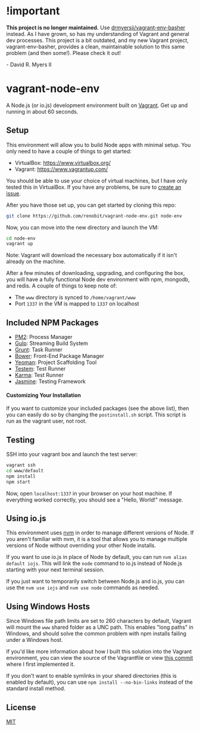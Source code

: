 # !important

**This project is no longer maintained.** Use [drmyersii/vagrant-env-basher](https://github.com/vagrant-env-basher) instead. As I have grown, so has my understanding of Vagrant and general dev processes. This project is a bit outdated, and my new Vagrant project, vagrant-env-basher, provides a clean, maintainable solution to this same problem (and then some!). Please check it out!

\- David R. Myers II

# vagrant-node-env

A Node.js (or io.js) development environment built on [Vagrant](https://www.vagrantup.com/). Get up and running in about 60 seconds.

## Setup

This environment will allow you to build Node apps with minimal setup. You only need to have a couple of things to get started:

- VirtualBox: https://www.virtualbox.org/
- Vagrant:    https://www.vagrantup.com/

You should be able to use your choice of virtual machines, but I have only tested this in VirtualBox. If you have any problems, be sure to [create an issue](https://github.com/renobit/vagrant-node-env/issues).

After you have those set up, you can get started by cloning this repo:

```bash
git clone https://github.com/renobit/vagrant-node-env.git node-env
```

Now, you can move into the new directory and launch the VM:

```bash
cd node-env
vagrant up
```

Note: Vagrant will download the necessary box automatically if it isn't already on the machine.

After a few minutes of downloading, upgrading, and configuring the box, you will have a fully functional Node dev environment with npm, mongodb, and redis. A couple of things to keep note of:

- The ```www``` directory is synced to ```/home/vagrant/www```
- Port ```1337``` in the VM is mapped to ```1337``` on localhost

## Included NPM Packages

- [PM2](https://github.com/Unitech/pm2): Process Manager
- [Gulp](http://gulpjs.com/): Streaming Build System
- [Grunt](http://gruntjs.com/): Task Runner
- [Bower](http://bower.io/): Front-End Package Manager
- [Yeoman](http://yeoman.io/): Project Scaffolding Tool
- [Testem](https://github.com/airportyh/testem): Test Runner
- [Karma](http://karma-runner.github.io/0.12/index.html): Test Runner
- [Jasmine](https://github.com/jasmine/jasmine): Testing Framework

#### Customizing Your Installation

If you want to customize your included packages (see the above list), then you can easily do so by changing the ```postinstall.sh``` script. This script is run as the vagrant user, not root.

## Testing

SSH into your vagrant box and launch the test server:

```bash
vagrant ssh
cd www/default
npm install
npm start
```

Now, open ```localhost:1337``` in your browser on your host machine. If everything worked correctly, you should see a "Hello, World!" message.

## Using io.js

This environment uses [nvm](https://github.com/creationix/nvm) in order to manage different versions of Node. If you aren't familiar with nvm, it is a tool that allows you to manage multiple versions of Node without overriding your other Node installs.

If you want to use io.js in place of Node by default, you can run ```nvm alias default iojs```. This will link the ```node``` command to io.js instead of Node.js starting with your next terminal session.

If you just want to temporarily switch between Node.js and io.js, you can use the ```nvm use iojs``` and ```nvm use node``` commands as needed.

## Using Windows Hosts

Since Windows file path limits are set to 260 characters by default, Vagrant will mount the ```www``` shared folder as a UNC path. This enables "long paths" in Windows, and should solve the common problem with npm installs failing under a Windows host.

If you'd like more information about how I built this solution into the Vagrant environment, you can view the source of the Vagrantfile or view [this commit](https://github.com/renobit/vagrant-node-env/commit/bdf15f2f301e2b1660b839875e34f172ea8be227) where I first implemented it.

If you don't want to enable symlinks in your shared directories (this is enabled by default), you can use ```npm install --no-bin-links``` instead of the standard install method.

## License

[MIT](https://github.com/renobit/vagrant-node-env/blob/master/LICENSE)
